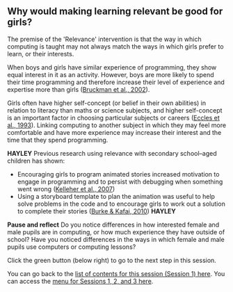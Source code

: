## Why would making learning relevant be good for girls?

The premise of the 'Relevance' intervention is that the way in which computing is taught may not always match the ways in which girls prefer to learn, or their interests.

When boys and girls have similar experience of programming, they show equal interest in it as an activity. However, boys are more likely to spend their time programming and therefore increase their level of experience and expertise more than girls ([Bruckman et al., 2002](https://repository.isls.org/bitstream/1/3771/1/119-127.pdf)).

Girls often have higher self-concept (or belief in their own abilities) in relation to literacy than maths or science subjects, and higher self-concept is an important factor in choosing particular subjects or careers ([Eccles et al., 1993](https://www.jstor.org/stable/pdf/1131221.pdf)). Linking computing to another subject in which they may feel more comfortable and have more experience may increase their interest and the time that they spend programming.

**HAYLEY**
Previous research using relevance with secondary school–aged children has shown: 
+ Encouraging girls to program animated stories increased motivation to engage in programming and to persist with debugging when something went wrong ([Kelleher et al., 2007](https://dl.acm.org/doi/abs/10.1145/1240624.1240844))
+ Using a storyboard template to plan the animation was useful to help solve problems in the code and to encourage girls to work out a solution to complete their stories ([Burke & Kafai, 2010](https://dl.acm.org/doi/abs/10.1145/1810543.1810611))
**HAYLEY**

**Pause and reflect**
Do you notice differences in how interested female and male pupils are in computing, or how much experience they have outside of school? Have you noticed differences in the ways in which female and male pupils use computers or computing lessons? 

Click the green button (below right) to go to the next step in this session.

You can go back to the [list of contents for this session (Session 1) here](https://projects.raspberrypi.org/en/projects/Year8-RelevanceTraining-Session1-GBICi4).
You can access the [menu for Sessions 1, 2, and 3 here](https://projects.raspberrypi.org/en/pathways/Year8-RelevanceTraining-GBICi4).
